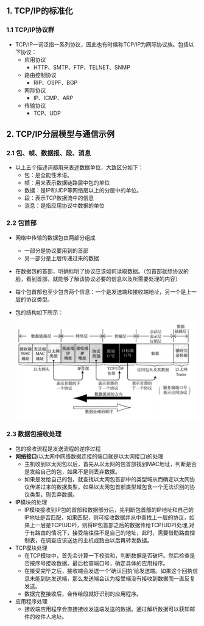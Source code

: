 ## 1. TCP/IP的标准化

### 1.1 TCP/IP协议群

* TCP/IP一词泛指一系列协议，因此也有时候称TCP/IP为网际协议族。包括以下协议：
  * 应用协议
    * HTTP、SMTP、FTP、TELNET、SNMP
  * 路由控制协议
    * RIP、OSPF、BGP
  * 网际协议
    * IP、ICMP、ARP
  * 传输协议
    * TCP、UDP

## 2. TCP/IP分层模型与通信示例

### 2.1 包、帧、数据报、段、消息

* 以上五个描述词都用来表述数据单位，大致区分如下：
  * 包：是全能性术语。
  * 帧：用来表示数据链路层中包的单位
  * 数据：是IP和UDP等网络层以上的分层中的单位。
  * 段：表示TCP数据流中的信息
  * 消息：是指应用协议中数据的单位

### 2.2 包首部

* 网络中传输的数据包由两部分组成

  * 一部分是协议要用到的首部
  * 另一部分是上层传递过来的数据

* 在数据包的首部，明确标明了协议应该如何读取数据。（包首部就想协议的脸，看到首部，就能够了解该协议必要的信息以及所需要处理的内容）

* 每个包首部也至少包含两个信息：一个是发送端和接收端地址，另一个是上一层的协议类型。

* 包的结构如下所示：

  ![数据包的结构图](../img/data_structure.png)

### 2.3 数据包接收处理

* 包的接收流程是发送流程的逆序过程
* **网络接口**(以太网中网络数据连接的端口就是以太网接口)的处理
  * 主机收到以太网包以后，首先从以太网的包首部找到MAC地址，判断是否是发给自己的包，如果不是则丢弃数据。
  * 如果是发给自己的包，就查找以太网包首部中的类型域从而确定以太网协议传递过来的数据类型，如果以太网包首部类型域包含一个无法识别的协议类型，则丢弃数据。
* **IP**模块的处理
  * IP模块接收到IP包的首部和数据部分后，先判断包首部的IP地址和自己的IP地址是否匹配，如果匹配，则可接收数据并从中查找上一层的协议，如果上一层是TCP(UDP)，则将IP包首部之后的数据传给TCP(UDP)处理,对于有路由的情况下，接受端往往不是自己的地址，此时，需要借助路由控制表，在调查应该送达的主机或路由以后再转发数据。
* TCP模块处理
  * 在TCP模块中，首先会计算一下校验和，判断数据是否破坏。然后检查是否按序号接收数据。最后检查端口号，确定具体的应用程序。
  * 在接受完毕之后，接收端会发送一个’确认回执‘给发送端。如果这个回执信息未能到达发送端，那么发送端会认为接受端没有接收到数据而一直反复发送。
  * 数据完整接收后，会传给段就好识别的应用程序。
* 应用程序处理
  * 接收端应用程序会直接接收发送端发送的数据。通过解析数据可以获知邮件的收件人地址。

